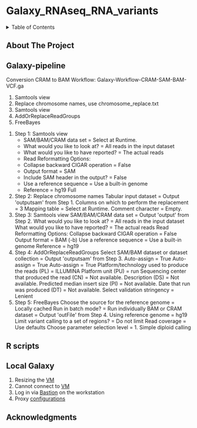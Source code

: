 # Galaxy_RNAseq_RNA_variants

<!-- TABLE OF CONTENTS -->
<details>
  <summary>Table of Contents</summary>
  <ol>
    <li><a href="#about-the-project">About The Project</a></li>
    <li><a href="#galaxy">Galaxy-pipeline</a></li>
    <li><a href="#rscripts">R scripts</a></li>
    <li><a href="#local-galaxy">Local Galaxy</a></li>
    <li><a href="#acknowledgments">Acknowledgments</a></li>
  </ol>
</details>

<!-- ABOUT THE PROJECT -->
## About The Project

<!-- galaxy -->
## Galaxy-pipeline
<p>
  Conversion CRAM to BAM Workflow: Galaxy-Workflow-CRAM-SAM-BAM-VCF.ga
  <ol>
    <li>Samtools view</li>
    <li>Replace chromosome names, use chromosome_replace.txt</li>
    <li>Samtools view</li>
    <li>AddOrReplaceReadGroups</li>
    <li>FreeBayes</li>    
  </ol>
</p>

<p>
  <ol>
    <li>Step 1: Samtools view
      <ul>
        <li>SAM/BAM/CRAM data set = Select at Runtime.</li>
        <li>What would you like to look at? = All reads in the input dataset</li>
        <li>What would you like to have reported? = The actual reads</li>
        <li>Read Reformatting Options:</li>
        <li>Collapse backward CIGAR operation = False</li>
        <li>Output format = SAM</li>
        <li>Include SAM header in the output? = False</li>
        <li>Use a reference sequence = Use a built-in genome</li>
        <li>Reference = hg19 Full</li>
      </ul>
  </li>
    <li>Step 2: Replace chromosome names
Tabular input dataset = Output 'outputsam' from Step 1.
Columns on which to perform the replacement = 3
Mapping table = Select at Runtime.
Comment character = Empty.</li>
    <li>Step 3: Samtools view
SAM/BAM/CRAM data set = Output 'output' from Step 2.
What would you like to look at? = All reads in the input dataset
What would you like to have reported? = The actual reads
Read Reformatting Options:
Collapse backward CIGAR operation = False
Output format = BAM (-b)
Use a reference sequence = Use a built-in genome
Reference = hg19</li>
    <li>Step 4: AddOrReplaceReadGroups
Select SAM/BAM dataset or dataset collection = Output 'outputsam' from Step 3.
Auto-assign = True
Auto-assign = True
Auto-assign = True
Platform/technology used to produce the reads (PL) = ILLUMINA
Platform unit (PU) = run
Sequencing center that produced the read (CN) = Not available.
Description (DS) = Not available.
Predicted median insert size (PI) = Not available.
Date that run was produced (DT) = Not available.
Select validation stringency = Lenient</li>
    <li>Step 5: FreeBayes
Choose the source for the reference genome = Locally cached
Run in batch mode? = Run individually
BAM or CRAM dataset = Output 'outFile' from Step 4.
Using reference genome = hg19
Limit variant calling to a set of regions? = Do not limit
Read coverage = Use defaults
Choose parameter selection level = 1. Simple diploid calling</li>
  </ol>
</p>

<!-- rscripts -->
## R scripts

<!-- contact -->
## Local Galaxy
<p>
  <ol>
    <li>Resizing the <a href="https://support.mydre.org/portal/en/kb/articles/resizevm" target="_blank">VM</a></li>
    <li>Cannot connect to <a href="https://support.mydre.org/portal/en/kb/articles/i-cannot-connect-to-vm-1-2-3-error#Problem" target="_black">VM</a></li>
    <li>Log in via <a href="https://support.mydre.org/portal/en/kb/articles/connect-to-virtual-machine-using-bastion" target="_black">Bastion</a> on the workstation</li>
    <li>Proxy <a href="https://support.mydre.org/portal/en/kb/articles/proxy-configurations" target="_blank">configurations</a></li>
  </ol>
</p>

<!-- acknowledgments -->
## Acknowledgments



